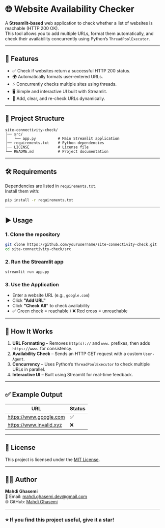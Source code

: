 # 🌐 Website Availability Checker

A **Streamlit-based** web application to check whether a list of websites is reachable (HTTP 200 OK).  
This tool allows you to add multiple URLs, format them automatically, and check their availability concurrently using Python’s `ThreadPoolExecutor`.

---

## 🚀 Features
- ✅ Check if websites return a successful HTTP 200 status.
- 🌍 Automatically formats user-entered URLs.
- ⚡ Concurrently checks multiple sites using threads.
- 🖥️ Simple and interactive UI built with Streamlit.
- 🔄 Add, clear, and re-check URLs dynamically.

---

## 📂 Project Structure
```
site-connectivity-check/
│── src/
│   └── app.py          # Main Streamlit application
│── requirements.txt    # Python dependencies
│── LICENSE             # License file
└── README.md           # Project documentation
```

---

## 🛠 Requirements

Dependencies are listed in `requirements.txt`.  
Install them with:

```bash
pip install -r requirements.txt
```

---

## ▶️ Usage

### 1. Clone the repository
```bash
git clone https://github.com/yourusername/site-connectivity-check.git
cd site-connectivity-check/src
```

### 2. Run the Streamlit app
```bash
streamlit run app.py
```

### 3. Use the Application
- Enter a website URL (e.g., `google.com`)
- Click **"Add URL"**
- Click **"Check All"** to check availability
- ✅ Green check = reachable / ❌ Red cross = unreachable

---

## 🧩 How It Works
1. **URL Formatting** – Removes `http(s)://` and `www.` prefixes, then adds `https://www.` for consistency.  
2. **Availability Check** – Sends an HTTP GET request with a custom `User-Agent`.  
3. **Concurrency** – Uses Python’s `ThreadPoolExecutor` to check multiple URLs in parallel.  
4. **Interactive UI** – Built using Streamlit for real-time feedback.

---

## ✅ Example Output

| URL                    | Status |
|------------------------|--------|
| https://www.google.com | ✅ |
| https://www.invalid.xyz| ❌ |

---

## 📄 License
This project is licensed under the [MIT License](../LICENSE).

---

## 👨‍💻 Author
**Mahdi Ghasemi**  
📧 Email: mahdi.ghasemi.dev@gmail.com  
🌐 GitHub: [Mahdi Ghasemi](https://github.com/MahdiGhasemidev)  

---

### ⭐ If you find this project useful, give it a star!
